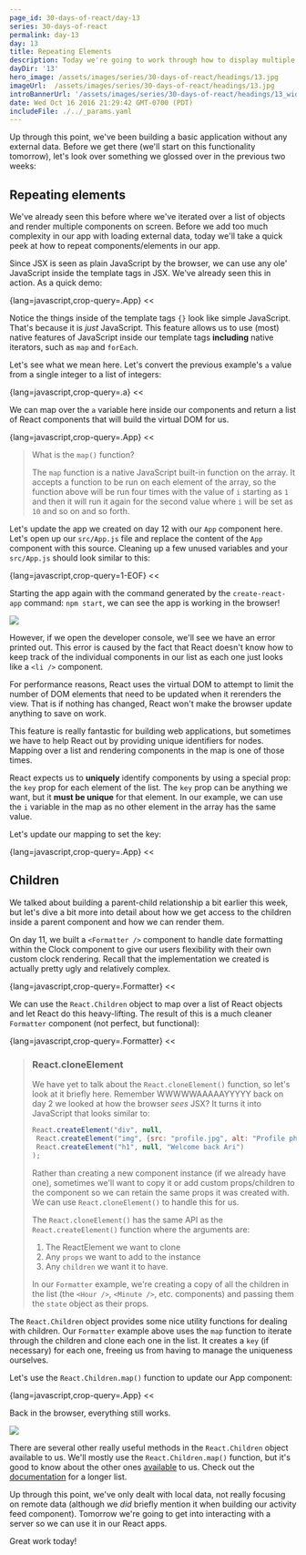 ```yaml
---
page_id: 30-days-of-react/day-13
series: 30-days-of-react
permalink: day-13
day: 13
title: Repeating Elements
description: Today we're going to work through how to display multiple components in preparation for pulling in external data into our app.
dayDir: '13'
hero_image: /assets/images/series/30-days-of-react/headings/13.jpg
imageUrl:  /assets/images/series/30-days-of-react/headings/13.jpg
introBannerUrl: '/assets/images/series/30-days-of-react/headings/13_wide.jpg'
date: Wed Oct 16 2016 21:29:42 GMT-0700 (PDT)
includeFile: ./../_params.yaml
---
```


Up through this point, we've been building a basic application without any external data. Before we get there (we'll start on this functionality tomorrow), let's look over something we glossed over in the previous two weeks:

## Repeating elements

We've already seen this before where we've iterated over a list of objects and render multiple components on screen. Before we add too much complexity in our app with loading external data, today we'll take a quick peek at how to repeat components/elements in our app.

Since JSX is seen as plain JavaScript by the browser, we can use any ole' JavaScript inside the template tags in JSX. We've already seen this in action. As a quick demo:

{lang=javascript,crop-query=.App}
<<[](./Repeater.js)

<div class="demo" id="demo1"></div>

Notice the things inside of the template tags `{}` look like simple JavaScript. That's because it is _just_ JavaScript. This feature allows us to use (most) native features of JavaScript inside our template tags **including** native iterators, such as `map` and `forEach`. 

Let's see what we mean here. Let's convert the previous example's `a` value from a single integer to a list of integers:

{lang=javascript,crop-query=.a}
<<[](./Repeater.js)

We can map over the `a` variable here inside our components and return a list of React components that will build the virtual DOM for us.

{lang=javascript,crop-query=.App}
<<[](./Repeater.js)

> What is the `map()` function?
> 
> The `map` function is a native JavaScript built-in function on the array. 
> It accepts a function to be run on each element of the array, so the function above will be run four times with the value of `i` starting as `1` and then it will run it again for the second value where `i` will be set as `10` and so on and so forth.

<div class="demo" id="demo2"></div>

Let's update the app we created on day 12 with our `App` component here. Let's open up our `src/App.js` file and replace the content of the `App` component with this source. Cleaning up a few unused variables and your `src/App.js` should look similar to this:

{lang=javascript,crop-query=1-EOF}
<<[](./Repeater.js)

Starting the app again with the command generated by the `create-react-app` command: `npm start`, we can see the app is working in the browser!

<img class="wide" src="{{ imagesDir }}/run-no-key.jpg" />

However, if we open the developer console, we'll see we have an error printed out. This error is caused by the fact that React doesn't know how to keep track of the individual components in our list as each one just looks like a `<li />` component. 

For performance reasons, React uses the virtual DOM to attempt to limit the number of DOM elements that need to be updated when it rerenders the view. That is if nothing has changed, React won't make the browser update anything to save on work. 

This feature is really fantastic for building web applications, but sometimes we have to help React out by providing unique identifiers for nodes. Mapping over a list and rendering components in the map is one of those times. 

React expects us to **uniquely** identify components by using a special prop: the `key` prop for each element of the list. The `key` prop can be anything we want, but it **must be unique** for that element. In our example, we can use the `i` variable in the map as no other element in the array has the same value.

Let's update our mapping to set the key:

{lang=javascript,crop-query=.App}
<<[](./RepeaterKey.js)

## Children

We talked about building a parent-child relationship a bit earlier this week, but let's dive a bit more into detail about how we get access to the children inside a parent component and how we can render them.

On day 11, we built a `<Formatter />` component to handle date formatting within the Clock component to give our users flexibility with their own custom clock rendering. Recall that the implementation we created is actually pretty ugly and relatively complex.

{lang=javascript,crop-query=.Formatter}
<<[](./components/Timer/Formatter.js)

We can use the `React.Children` object to map over a list of React objects and let React do this heavy-lifting. The result of this is a much cleaner `Formatter` component (not perfect, but functional):

{lang=javascript,crop-query=.Formatter}
<<[](components/Timer/CleanerFormatter.js)

> ### React.cloneElement
>
> We have yet to talk about the `React.cloneElement()` function, so let's look at it briefly here.
> Remember WWWWWAAAAAYYYYY back on day 2 we looked at how the browser _sees_ JSX? It turns it into JavaScript that looks similar to:
>
> ```javascript
> React.createElement("div", null, 
>  React.createElement("img", {src: "profile.jpg", alt: "Profile photo"}),
>  React.createElement("h1", null, "Welcome back Ari")
> );
> ```
>
> Rather than creating a new component instance (if we already have one), sometimes we'll want to copy it or add custom props/children to the component so we can retain the same props it was created with. We can use `React.cloneElement()` to handle this for us.
> 
> The `React.cloneElement()` has the same API as the `React.createElement()` function where the arguments are:
> 
> 1. The ReactElement we want to clone
> 2. Any `props` we want to add to the instance
> 3. Any `children` we want it to have.
>
> In our `Formatter` example, we're creating a copy of all the children in the list (the `<Hour />`, `<Minute />`, etc. components) and passing them the `state` object as their props.

The `React.Children` object provides some nice utility functions for dealing with children. Our `Formatter` example above uses the `map` function to iterate through the children and clone each one in the list. It creates a `key` (if necessary) for each one, freeing us from having to manage the uniqueness ourselves.

Let's use the `React.Children.map()` function to update our App component:

{lang=javascript,crop-query=.App}
<<[](./ChildMap.js)

Back in the browser, everything still works. 

<img class="wide" src="{{ imagesDir }}/children-map.jpg" />

There are several other really useful methods in the `React.Children` object available to us. We'll mostly use the `React.Children.map()` function, but it's good to know about the other ones [available](https://facebook.github.io/react/docs/top-level-api.html#react.children) to us. Check out the [documentation](https://facebook.github.io/react/docs/top-level-api.html#react.children) for a longer list.

Up through this point, we've only dealt with local data, not really focusing on remote data (although we _did_ briefly mention it when building our activity feed component). Tomorrow we're going to get into interacting with a server so we can use it in our React apps.

Great work today!
